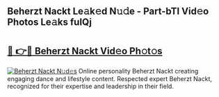 ## Beherzt Nackt Le𝚊k𝚎d N𝚞𝚍e - Part-bTI Vid𝚎o Photos Le𝚊ks fuIQj

# <h2><a href="http://fbao3yf.evod.top/?m=Beherzt+Nackt">🔗 👉🔴 Beherzt Nackt Vid𝚎o Ph𝚘t𝚘s</a></h2>

[![Beherzt Nackt N𝚞d𝚎s](https://i.imgur.com/8V9OHl7.gif)](http://fbao3yf.evod.top/?m=Beherzt+Nackt)
Online personality Beherzt Nackt creating engaging dance and lifestyle content. Respected expert Beherzt Nackt, recognized for their expertise and leadership in their field. 
